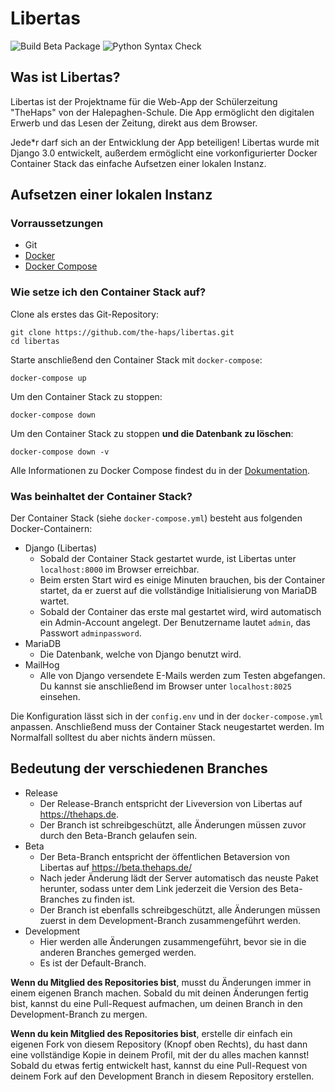 # Libertas
![Build Beta Package](https://github.com/the-haps/libertas/workflows/Build%20Beta%20Package/badge.svg)
![Python Syntax Check](https://github.com/the-haps/libertas/workflows/Python%20Syntax%20Check/badge.svg)

## Was ist Libertas?
Libertas ist der Projektname für die Web-App der Schülerzeitung "TheHaps" von der Halepaghen-Schule. Die App ermöglicht den digitalen Erwerb und das Lesen der Zeitung, direkt aus dem Browser.

Jede*r darf sich an der Entwicklung der App beteiligen! Libertas wurde mit Django 3.0 entwickelt, außerdem ermöglicht eine vorkonfigurierter Docker Container Stack das einfache Aufsetzen einer lokalen Instanz.

## Aufsetzen einer lokalen Instanz

### Vorraussetzungen
- Git
- [Docker](https://docs.docker.com/install/)
- [Docker Compose](https://docs.docker.com/compose/install/)

### Wie setze ich den Container Stack auf?

Clone als erstes das Git-Repository:
```
git clone https://github.com/the-haps/libertas.git
cd libertas
```
Starte anschließend den Container Stack mit `docker-compose`:
```
docker-compose up
```

Um den Container Stack zu stoppen:
```
docker-compose down
```

Um den Container Stack zu stoppen **und die Datenbank zu löschen**:
```
docker-compose down -v
```

Alle Informationen zu Docker Compose findest du in der [Dokumentation](https://docs.docker.com/compose/).

### Was beinhaltet der Container Stack?
Der Container Stack (siehe `docker-compose.yml`) besteht aus folgenden Docker-Containern:

- Django (Libertas)
  - Sobald der Container Stack gestartet wurde, ist Libertas unter `localhost:8000` im Browser erreichbar.
  - Beim ersten Start wird es einige Minuten brauchen, bis der Container startet, da er zuerst auf die vollständige Initialisierung von MariaDB wartet.
  - Sobald der Container das erste mal gestartet wird, wird automatisch ein Admin-Account angelegt. Der Benutzername lautet `admin`, das Passwort `adminpassword`.
- MariaDB
  - Die Datenbank, welche von Django benutzt wird.
- MailHog
  - Alle von Django versendete E-Mails werden zum Testen abgefangen. Du kannst sie anschließend im Browser unter `localhost:8025` einsehen.

Die Konfiguration lässt sich in der `config.env` und in der `docker-compose.yml` anpassen. Anschließend muss der Container Stack neugestartet werden. Im Normalfall solltest du aber nichts ändern müssen.

## Bedeutung der verschiedenen Branches

- Release
  - Der Release-Branch entspricht der Liveversion von Libertas auf https://thehaps.de.
  - Der Branch ist schreibgeschützt, alle Änderungen müssen zuvor durch den Beta-Branch gelaufen sein.
- Beta
  - Der Beta-Branch entspricht der öffentlichen Betaversion von Libertas auf https://beta.thehaps.de/
  - Nach jeder Änderung lädt der Server automatisch das neuste Paket herunter, sodass unter dem Link jederzeit die Version des Beta-Branches zu finden ist.
  - Der Branch ist ebenfalls schreibgeschützt, alle Änderungen müssen zuerst in dem Development-Branch zusammengeführt werden.
- Development
  - Hier werden alle Änderungen zusammengeführt, bevor sie in die anderen Branches gemerged werden.
  - Es ist der Default-Branch.

**Wenn du Mitglied des Repositories bist**, musst du Änderungen immer in einem eigenen Branch machen. Sobald du mit deinen Änderungen fertig bist, kannst du eine Pull-Request aufmachen, um deinen Branch in den Development-Branch zu mergen.

**Wenn du kein Mitglied des Repositories bist**, erstelle dir einfach ein eigenen Fork von diesem Repository (Knopf oben Rechts), du hast dann eine vollständige Kopie in deinem Profil, mit der du alles machen kannst! Sobald du etwas fertig entwickelt hast, kannst du eine Pull-Request von deinem Fork auf den Development Branch in diesem Repository erstellen.
